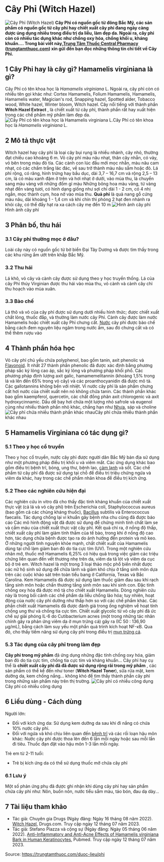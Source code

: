 # Cây Phỉ (Witch Hazel)

![Cây Phỉ \(Witch Hazel\)](https://trungtamthuoc.com/images/others/cay-phi-1-1457.jpg)
**Cây Phỉ có nguồn gốc từ đông Bắc Mỹ, các sản phẩm có nguồn gốc từ cây phỉ hay chiết xuất cây phỉ đang ngày càng được úng dụng nhiều trong điều trị da liễu, làm đẹp da. Ngoài ra, cây phỉ còn có nhiều tác dụng khác như chống oxy hóa, chống khối u, kháng khuẩn.... Trong bài viết này,[Trung Tâm Thuốc Central Pharmacy](https://trungtamthuoc.com/ "Trung Tâm Thuốc Central Pharmacy") ([trungtamthuoc.com](https://trungtamthuoc.com/ "trungtamthuoc.com")) xin gửi đến bạn đọc những thông tin chi tiết về Cây Phỉ.**
##  1 Cây Phỉ hay là cây gì? Hamamelis virginiana là gì?
Cây Phỉ có tên khoa học là  _Hamamelis virginiana_ L. Ngoài ra, cây phỉ còn có nhiều tên gọi khác như: Cortex Hamamelis, Folium Hamamelis, Hamamelis, Hamamelis water, Magician's rod, Snapping hazel, Spotted alder, Tobacco wood, White hazel, Winter bloom, Witch hazel.
Cây nổi tiếng với thành phần **Witch Hazel Extract** , là chiết xuất từ cây phỉ, thành phần rất hay xuất hiện trong các chế phẩm mỹ phẩm làm đẹp da.
![Cây Phỉ có tên khoa học là Hamamelis virginiana L.](https://trungtamthuoc.com/images/item/cay-phi-4.jpg)Cây Phỉ có tên khoa học là  _Hamamelis virginiana_ L.
##  2 Mô tả thực vật
Witch hazel hay cây phỉ là loại cây bụi rụng lá nhiều nhánh, cây nhỏ, thường đạt chiều cao khoảng 6 m. Vỏ cây phỉ màu nâu nhạt, thân cây nhẵn, có vảy, vỏ bên trong màu đỏ tía. Các cành con lúc đầu mới mọc nhẵn, màu nâu cam nhạt, có các chấm trắng lác đác, về sau trở thành màu nâu sẫm hoặc đỏ.
Lá phỉ rộng, có răng, hình trứng hay bầu dục, dài 3,7 – 16,7 cm và rộng 2,5 – 13 cm, lá có màu xanh đậm ở trên và hơi nhạt ở dưới, vào mùa thu, lá chuyển sang màu vàng với những đốm gỉ màu
Những bông hoa màu vàng, từ vàng nhạt đến vàng tươi, có hình dạng giống như sợi chỉ dài 1 - 2 cm, có 4 nhị ngắn, mọc thành cụm, hoa nở vào mùa thu.
**Quả phỉ** là quả nang gỗ cứng màu nâu, dài khoảng 1 - 1,4 cm và khi chín thì phóng 2 hạt đen nhánh ra khỏi cây, có thể đẩy hạt ra xa cách cây mẹ đến 10 m
![Hình ảnh cây phỉ](https://trungtamthuoc.com/images/item/cay-phi-2.jpg)Hình ảnh cây phỉ
##  3 Phân bố, thu hái
### 3.1 Cây phỉ thường mọc ở đâu?
Loài cây này có nguồn gốc từ bờ biển Đại Tây Dương và được tìm thấy trong các khu rừng ẩm ướt trên khắp Bắc Mỹ.
### 3.2 Thu hái
Lá khô, vỏ cây và cành cây được sử dụng theo y học truyền thống.
Lá của cây Phỉ thúy Virginian được thu hái vào mùa thu, vỏ cành và cành cây chỉ thu hoạch vào mùa xuân. 
### 3.3 Bào chế
Lá thô và vỏ của cây phỉ được sử dụng dưới nhiều hình thức; được chiết xuất chất lỏng, thuốc đắp, và thường làm nước cây Phỉ. Cành cây được làm nước Hamamelis hoặc chiết xuất cây Phỉ chưng cất.
[Nước](https://trungtamthuoc.com/hoat-chat/nuoc "Nước") cây phỉ được bào chế bằng cách đem nguyên liệu ngâm trong nước ấm, sau đó chưng cất và có thể thêm rượu vào
##  4 Thành phần hóa học
Vỏ cây phỉ chủ yếu chứa polyphenol, bao gồm tanin, axit phenolic và [Flavonoid](https://trungtamthuoc.com/hoat-chat/flavonoid "Flavonoid"). Ít nhất 27 thành phần phenolic đã được xác định bằng phương pháp sắc ký lỏng cao áp, sắc ký lỏng và phương pháp khối phổ. Các phương pháp định lượng axit galic, hamamemelitannin (khoảng 1,5% trong lá và lên đến 65% trong vỏ cây) và các proanthocyanidin đã được mô tả. Các gallotannins không bền với nhiệt.
Vì nước cây phỉ là sản phẩm chưng cất hơi nước của chiết xuất nên nó không chứa tanin.
Các thành phần khác bao gồm kaempferol, quercetin, các chất đồng phân axit chlorogenic và axit hydroxycinnamic. Dầu dễ bay hơi chứa một lượng nhỏ safrole và eugenol cũng như nhiều thành phần nhỏ khác, chẳng hạn như [Nhựa](https://trungtamthuoc.com/hoat-chat/nhua "Nhựa"), sáp và choline
![Cây phỉ chứa nhiều thành phần khác nhau](https://trungtamthuoc.com/images/item/cay-phi-3.jpg)Cây phỉ chứa nhiều thành phần khác nhau
##  5 Hamamelis Virginiana có tác dụng gì?
### 5.1 Theo y học cổ truyền
Theo y học cổ truyền, nước cây phỉ được người dân Bắc Mỹ bản địa sử dụng như một phương pháp điều trị khối u và viêm mắt.
Các ứng dụng khác bao gồm điều trị bệnh trĩ, bỏng, ung thư, bệnh lao, [cảm lạnh](https://trungtamthuoc.com/bai-viet/cam-lanh-nguyen-nhan-trieu-chung-va-cac-bai-thuoc-dan-gian-chua-tri "cảm lạnh") và sốt.
Các chế phẩm từ cây phỉ đã được sử dụng tại chỗ để điều trị triệu chứng ngứa và viêm da khác, hay trong các chế phẩm nhãn khoa để điều trị kích ứng. 
### 5.2 Theo các nghiên cứu hiện đại
Các nghiên cứu in vitro đã cho thấy đặc tính kháng khuẩn của chiết xuất thực vật (cả lá và vỏ cây phỉ) trên Escherichia coli, Staphylococcus aureus (bao gồm cả các chủng kháng thuốc), [Bacillus](https://trungtamthuoc.com/hoat-chat/bacillus "Bacillus") subtilis và Enterococcus faecalis. Tác dụng chống lại vi khuẩn gây bệnh nha chu cũng đã được báo cáo
Các mô hình động vật đã được sử dụng để chứng minh tính chất làm se và cầm máu của chiết xuất thực vật cây phỉ. Kết quả chỉ ra, ở nồng độ thấp, chiết xuất cây phỉ làm giảm tính thấm của tế bào, trong khi ở nồng độ cao hơn, tác dụng chữa bệnh được tạo ra do ảnh hưởng đến protein và mô keo.
Ở những người tình nguyện khỏe mạnh, chất chiết xuất của Hamamelis dùng tại chỗ làm giảm ban đỏ do tia cực tím (UV).
Trong một nghiên cứu nhãn mở, thuốc mỡ Hamamelis 6,25% có hiệu quả trong việc giảm các triệu chứng liên quan đến vết thương nhẹ trên da, viêm da tã lót và viêm da cục bộ ở trẻ em.
Witch hazel là một trong 3 loại thảo mộc phổ biến nhất được các nữ hộ sinh sử dụng để chữa lành và giảm khó chịu ở tầng sinh môn dựa trên các cuộc khảo sát trên toàn tiểu bang ở California, Texas và Bắc Carolina. Kem Hamamelis đã được sử dụng làm thuốc giảm đau sau khi rạch tầng sinh môn hoặc chấn thương tầng sinh môn sau khi sinh con.
Đặc tính chống oxy hóa đã được mô tả cho chiết xuất Hamamelis. Dòng nghiên cứu này là trong bối cảnh các chế phẩm da liễu chống lão hóa; tuy nhiên, hoạt động của nước cây phỉ dường như thấp hơn so với các chế phẩm khác.
Các phần chiết xuất Hamamelis đã được đánh giá trong ống nghiệm về hoạt tính chống ung thư và chống tia cực tím.
Chiết xuất glycolic từ vỏ cây phỉ đã ức chế sự giải phóng IL-6 do Cutibacterium acnes (một trong những tác nhân chính gây ra phản ứng viêm da ở mụn trứng cá) gây ra (IC 50 : 136,90 μg/mL), bằng cách làm suy yếu một phần quá trình kích hoạt NF-κB. Qua đó, cho thấy tiềm năng sử dụng cây phỉ trong điều trị [mụn trứng cá](https://trungtamthuoc.com/bai-viet/trung-ca "mụn trứng cá").
### 5.3 Tác dụng của cây phỉ trong làm đẹp
**Cây phỉ trong mỹ phẩm** đã ứng dụng những đặc tính chống oxy hóa, giảm ban đỏ do tia cực tím, chống tia cực tím và kháng khuẩn...
Cây phỉ hay cụ thể là **chiết xuất cây phỉ đã đã được sử dụng rộng rãi trong mỹ phẩm** , các sản phẩm có thể kể đến như toner (**Witch Hazel Toner**), sữa rửa mặt, kem dưỡng da, kem chống nắng... không khó để tìm thấy thành phần cây phỉ trong những sản phẩm này trên thị trường.
![Cây phỉ có nhiều công dụng](https://trungtamthuoc.com/images/item/cay-phi-5.jpg)Cây phỉ có nhiều công dụng
##  6 Liều dùng - Cách dùng
Người lớn:
  * Đối với kích ứng da: Sử dụng kem dưỡng da sau khi đi nắng có chứa 10% nước cây phỉ.
  * Đối với ngứa và khó chịu liên quan đến [bệnh trĩ](https://trungtamthuoc.com/bai-viet/benh-tri-dau-hieu-benh-va-cach-chua-benh-tri-tai-nha "bệnh trĩ") và các rối loạn hậu môn khác: Nước cây phỉ được thoa lên đến 6 lần mỗi ngày hoặc sau mỗi lần đi tiêu. Thuốc đạn đặt vào hậu môn 1-3 lần mỗi ngày.


Trẻ em từ 2-11 tuổi:
  * Trẻ bị kích ứng da có thể sử dụng thuốc mỡ chứa cây phỉ 


### 6.1 Lưu ý
Một số phản ứng phụ đã được ghi nhận khi dùng cây phỉ hay sản phẩm chứa cây phỉ như: Nôn, buồn nôn, nước tiểu sẫm màu, táo bón, đau dạ dày...
##  7 Tài liệu tham khảo
  * Tác giả: Chuyên gia Drugs (Ngày đăng: Ngày 16 tháng 08 năm 2022). [Witch Hazel](https://www.drugs.com/npp/witch-hazel.html#11867970), Drugs.com. Truy cập ngày 12 tháng 07 năm 2023.
  * Tác giả: Stefano Piazza và cộng sự (Ngày đăng: Ngày 05 tháng 06 năm 2022). [Anti-Inflammatory and Anti-Acne Effects of Hamamelis virginiana Bark in Human Keratinocytes](https://pubmed.ncbi.nlm.nih.gov/35740016/), Pubmed. Truy cập ngày 12 tháng 07 năm 2023.




Source: https://trungtamthuoc.com/duoc-lieu/phi